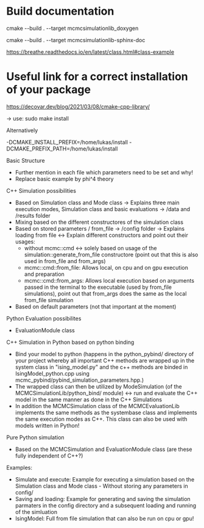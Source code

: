 
# Build documentation
cmake --build . --target mcmcsimulationlib_doxygen

cmake --build . --target mcmcsimulationlib-sphinx-doc


https://breathe.readthedocs.io/en/latest/class.html#class-example

# Useful link for a correct installation of your package

https://decovar.dev/blog/2021/03/08/cmake-cpp-library/

-> use: sudo make install


Alternatively

-DCMAKE_INSTALL_PREFIX=/home/lukas/install
-DCMAKE_PREFIX_PATH=/home/lukas/install

Basic Structure

- Further mention in each file which parameters need to be set and why!
- Replace basic example by phi^4 theory

C++ Simulation possibilities
- Based on Simulation class and Mode class -> Explains three main execution modes, Simulation class and basic evaluations -> /data and /results folder
- Mixing based on the different constructores of the simulation class
- Based on stored parameters / from_file -> /config folder -> Explains loading from file <-> Explain different constructors and point out their usages:
    - without mcmc::cmd <-> solely based on usage of the simulation::generate_from_file constructore (point out that this is also used in from_file and from_args)
    - mcmc::cmd::from_file: Allows local, on cpu and on gpu execution and preparation
    - mcmc::cmd::from_args: Allows local execution based on arguments passed in the terminal to the executable (used by from_file simulations), point out that from_args does the same as the local from_file simulation
- Based on default parameters (not that important at the moment)

Python Evaluation possibilites
- EvaluationModule class

C++ Simulation in Python based on python binding
- Bind your model to python (happens in the python_pybind/ directory of your project whereby all important C++ methods are wrapped up in the system class in "ising_model.py" and the c++ methods are binded in IsingModel_python.cpp using mcmc_pybind/pybind_simulation_parameters.hpp.)
- The wrapped class can then be utilized by ModeSimulation (of the MCMCSimulationLib/python_bind/ module) <-> run and evaluate the C++ model in the same manner as done in the C++ Simulations
- In addition the MCMCSimulation class of the MCMCEvaluationLib implements the same methods as the systembase class and implements the same execution modes as C++. This class can also be used with models written in Python!

Pure Python simulation
- Based on the MCMCSimulation and EvaluationModule class (are these fully independent of C++?)


Examples:

- Simulate and execute: Example for executing a simulation based on the Simulation class and Mode class - Without storing any parameters in config/
- Saving and loading: Example for generating and saving the simulation parmaters in the config directory and a subsequent loading and running of the simluation
- IsingModel: Full from file simulation that can also be run on cpu or gpu!